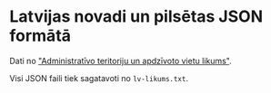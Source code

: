# Latvijas novadi un pilsētas JSON formātā

Dati no ["Administratīvo teritoriju un apdzīvoto vietu likums"](http://likumi.lv/doc.php?id=185993).

Visi JSON faili tiek sagatavoti no `lv-likums.txt`.
